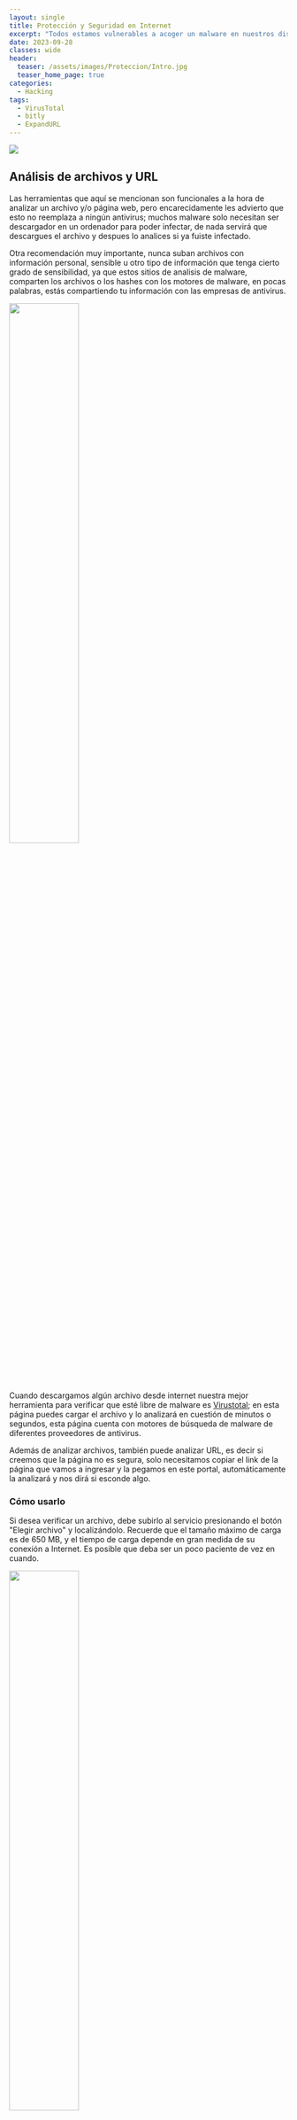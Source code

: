 ```yaml
---
layout: single
title: Protección y Seguridad en Internet
excerpt: "Todos estamos vulnerables a acoger un malware en nuestros dispositivos, desde seleccionar un link, descargar un archivo PDF, recibir y abrir un email, descargar un juego o software crackeado, pero entre mejor estemos informados, menos serán las posibilidades de regalar nuestra información personal, aquí se muestran algunas de las herramientas o técnicas para poder saber si hay algo más atrás de la descarga o archivo."
date: 2023-09-28
classes: wide
header:
  teaser: /assets/images/Proteccion/Intro.jpg
  teaser_home_page: true
categories:
  - Hacking
tags:
  - VirusTotal
  - bitly
  - ExpandURL
---
```


![](/assets/images/Proteccion/Intro.jpg)

## Análisis de archivos y URL

Las herramientas que aquí se mencionan son funcionales a la hora de analizar un archivo y/o página web, pero encarecidamente les advierto que esto no reemplaza a ningún antivirus; muchos malware solo necesitan ser descargador en un ordenador para poder infectar, de nada servirá que descargues el archivo y despues lo analices si ya fuiste infectado.

Otra recomendación muy importante, nunca suban archivos con información personal, sensible u otro tipo de información que tenga cierto grado de sensibilidad, ya que estos sitios de analisis de malware, comparten los archivos o los hashes con los motores de malware, en pocas palabras, estás compartiendo tu información con las empresas de antivirus.

<img src='./../assets/images/Proteccion/Virustotal.jpeg' alt="" width="50%" height="50%" />

Cuando descargamos algún archivo desde internet nuestra mejor herramienta para verificar que esté libre de malware es [Virustotal](https://www.virustotal.com/gui/home/upload); en esta página puedes cargar el archivo y lo analizará en cuestión de minutos o segundos, esta página cuenta con motores de búsqueda de malware de diferentes proveedores de antivirus.

Además de analizar archivos, también puede analizar URL, es decir si creemos que la página no es segura, solo necesitamos copiar el link de la página que vamos a ingresar y la pegamos en este portal, automáticamente la analizará y nos dirá si esconde algo.

### Cómo usarlo

Si desea verificar un archivo, debe subirlo al servicio presionando el botón "Elegir archivo" y localizándolo. Recuerde que el tamaño máximo de carga es de 650 MB, y el tiempo de carga depende en gran medida de su conexión a Internet. Es posible que deba ser un poco paciente de vez en cuando.

<img src='./../assets/images/Proteccion/urlvoid.jpg' alt="" width="50%" height="50%" />

Aparte de VirusTotal, también tenemos otras opciones, por ejemplo [urlvoid](https://www.urlvoid.com/), en este sitio podemos analizar las direcciones URL que necesitemos, además nos brindan una serie de herramientas el cual podemos utilizar para "escanear" de cierta manera un dominio:

* WHOIS
* DNS
* PING
* SCREENSHOT
* PASSWORD (Genera una contraseña robusta)
* SORT
* DNSSEC
* BASE64

Entre muchas más ...

<img src='./../assets/images/Proteccion/virscan.jpg' alt="" width="50%" height="50%" />

Una herramienta más es [virscan](https://www.virscan.org/) es una herramienta online para escanear archivos en busca de virus y otras amenazas informáticas. Opera con decenas de motores de antivirus para detectar rápidamente malwares, spywares, ransomwares, adwares, etc.

Su función es escanear archivos y documentos para comprobar que están limpios, así como hashes (SHA256, MD5, SHA1). VirSCAN opera con los motores de los principales antivirus del mercado, como son Avast, AVG, Bitdefender, Kaspersky, Panda, entre otros. Por esa razón, VirSCAN no asume la responsabilidad sobre los resultados del escaneo.

El formato no está limitado y puede cargar archivos con un tamaño inferior a 100 MB para su detección. Al enviar una muestra, usted acepta nuestros Términos de servicio y Política de privacidad.

<img src='./../assets/images/Proteccion/jotti.jpg' alt="" width="50%" height="50%" />

[Jotti's malware scan](https://virusscan.jotti.org/es-ES) es un servicio gratuito que le permite analizar archivos sospechosos con varios programas antivirus. Usted puede subir hasta 5 archivos al mismo tiempo. Hay un límite de 250MB por archivo. Por favor tenga presente que ninguna solución de seguridad ofrece un 100% de protección, ni siquiera cuando esta usa varios motores antivirus. Todos los archivos son compartidos con la compañías de detección de antivirus para que la exactitud de detección de sus productos pueda ser mejorada.

<img src='./../assets/images/Proteccion/trend.jpg' alt="" width="50%" height="50%" />

[Trend Micro](https://www.trendmicro.com/en_us/forHome.html) es una firma en ciberseguridad para nubes y empresas, cuenta con técnicas avanzadas de defensa contra amenazas optimizadas para ambientes como AWS, Microsoft y Google.

Tiene su antivirus, pero también cuenta con algunas herramientas gartuitas y que son importantes a la hora de buscar información, por ejemplo:

* [Escaneo en línea](https://experience.trendmicro.com/?utm_source=onlinescan&utm_medium=menu&&utm_campaign=experience)
* [Herramientas Gratuitas](https://www.trendmicro.com/en_us/forHome/products/free-tools.html)

<img src='./../assets/images/Proteccion/metadefender.svg' alt="" width="50%" height="50%" />

[MetaDefender Cloud](https://metadefender.opswat.com/), una plataforma con funciones muy similares: nos permite remitir archivos (de hasta 140 Mb) y URLs a través de su web, para que sean sometidos a análisis por parte de 40 motores antivirus distintos. Su porcentaje de detección es claramente menor que el de la herramienta de Google, eso sí.

Carece de una opción que nos permita enviar archivos por correo, y tampoco ofrece extensiones para el navegador, pero a cambio nos facilita acceso a su API para mostrar en nuestras aplicaciones información de las consultas sobre los archivos.

<img src='./../assets/images/Proteccion/kaspersky.webp' alt="" style="width=50%; height=50%, float:left; padding:15px;" />

[Kaspersky VirusDesk](https://opentip.kaspersky.com/), al contrario que el resto de herramientas de esta lista, no nos ofrece acceso a múltiples motores antivirus: le basta con usar el motor del antivirus de escritorio homónimo, uno de los más reputados del sector.

Como los anteriores, la herramienta web nos dará la opción de subir el archivo directamente, o bien de pegar una URL en el formulario.

Aunque no lo recomiendo utilizarlo de base, me interesó la parte de información que tienen sobre los analisis que han hecho de malware, y te brindan información acerca de ellos.

## URL acortadas

<center>
    <img src='./../assets/images/Proteccion/bitly.png'>
</center>

Existen varios proveedores de servicios en internet que lo que hacen es acortar una URL extensa [bitly](https://bitly.com/), por ejemplo, para evitar escribir *"https://4rleking.github.io/"* lo acortan haciendo *"https://bit.ly/45u7dxs"* que es mucho más fácil de escribir o de "pasar desapercibido", para hacerlo un poco más amigable pueden crear un código QR.

<center>
    <img src='./../assets/images/Proteccion/QR.png' height="200px" width="200px">
</center>

Muchas de las empresas de marketing, y no solo de este ramo utilizan este tipo de servicios de acortadores de URL, por lo regular lo utilizan para detectar de donde tienen más visitantes, ya que estos servicios de acortadores al registrar un nuevo link, automáticamente le designan un contador de "visitas" a ese link.

Así como puede ser beneficioso para unas cosas, puede ser utilizado para robarte información o en su defecto infectarte con malware, por ejemplo, un sitio "clon" (phishing) de algún banco, tienda departamental, tienda online, el típico "te ganaste un IPhone" si llenas el siguiente formulario y lo compartes con tus amigos; muchas de las veces son sitios como "https:/promociones5000.com" y con este dominio nadie o muy poca gente caería en sus estafas, es por esto que utilizan el acortador, para disfrazar la URL y así garantizar o tratar de garantizar que más personas caigan en sus estafas.

Para evitar esto, existe un servicio online gratuito [ExpandURL](https://www.expandurl.net/), el cual copias la URL acortada y la pegas en este sitio, automáticamente seguirá la ruta de esta URL acortada (sin entrar a ese sitio) y te dirá cuál es el sitio final; y ahora sí ya depende del usuario final si entra o no al sitio.

## Comprobar la seguridad de una contraseña


